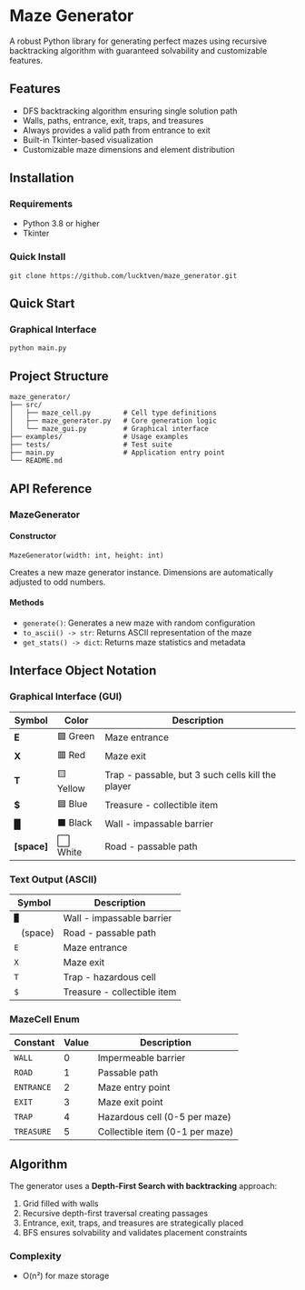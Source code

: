 
# Maze Generator

A robust Python library for generating perfect mazes using recursive backtracking algorithm with guaranteed solvability and customizable features.

## Features

- DFS backtracking algorithm ensuring single solution path
- Walls, paths, entrance, exit, traps, and treasures
- Always provides a valid path from entrance to exit
- Built-in Tkinter-based visualization
- Customizable maze dimensions and element distribution

## Installation

### Requirements
- Python 3.8 or higher
- Tkinter 

### Quick Install
```
git clone https://github.com/lucktven/maze_generator.git
```

## Quick Start

### Graphical Interface
```
python main.py
```

## Project Structure

```
maze_generator/
├── src/
│   ├── maze_cell.py        # Cell type definitions
│   ├── maze_generator.py   # Core generation logic
│   └── maze_gui.py         # Graphical interface
├── examples/               # Usage examples
├── tests/                  # Test suite
├── main.py                 # Application entry point
└── README.md
```

## API Reference

### MazeGenerator

#### Constructor
```
MazeGenerator(width: int, height: int)
```
Creates a new maze generator instance. Dimensions are automatically adjusted to odd numbers.

#### Methods

- `generate()`: Generates a new maze with random configuration
- `to_ascii() -> str`: Returns ASCII representation of the maze
- `get_stats() -> dict`: Returns maze statistics and metadata


## Interface Object Notation

### Graphical Interface (GUI)

| Symbol      | Color     | Description                                       |
|-------------|-----------|---------------------------------------------------|
| **E**       | 🟩 Green  | Maze entrance                                     |
| **X**       | 🟥 Red    | Maze exit                                         |
| **T**       | 🟨 Yellow | Trap - passable, but 3 such cells kill the player |
| **$**       | 🟦 Blue   | Treasure - collectible item                       |
| **█**       | ⬛ Black   | Wall - impassable barrier                         |
| **[space]** | ⬜ White   | Road - passable path                              |

### Text Output (ASCII)

| Symbol      | Description                 |
|-------------|-----------------------------|
| `█`         | Wall - impassable barrier   |
| ` ` (space) | Road - passable path        |
| `E`         | Maze entrance               |
| `X`         | Maze exit                   |
| `T`         | Trap - hazardous cell       |
| `$`         | Treasure - collectible item |


### MazeCell Enum
| Constant   | Value | Description                     |
|------------|-------|---------------------------------|
| `WALL`     | 0     | Impermeable barrier             |
| `ROAD`     | 1     | Passable path                   |
| `ENTRANCE` | 2     | Maze entry point                |
| `EXIT`     | 3     | Maze exit point                 |
| `TRAP`     | 4     | Hazardous cell (0-5 per maze)   |
| `TREASURE` | 5     | Collectible item (0-1 per maze) |

## Algorithm

The generator uses a **Depth-First Search with backtracking** approach:

1. Grid filled with walls
2. Recursive depth-first traversal creating passages
3. Entrance, exit, traps, and treasures are strategically placed
4. BFS ensures solvability and validates placement constraints

### Complexity
- O(n²) for maze storage



